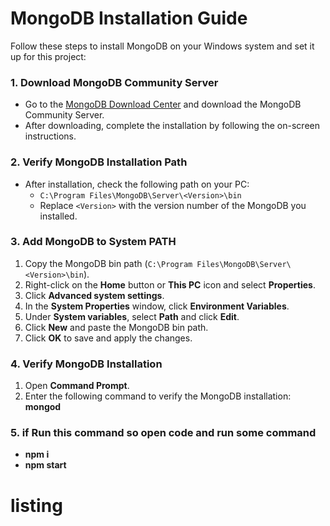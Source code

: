 # MongoDB Installation Guide

Follow these steps to install MongoDB on your Windows system and set it up for this project:

### 1. Download MongoDB Community Server
- Go to the [MongoDB Download Center](https://www.mongodb.com/try/download/community) and download the MongoDB Community Server.
- After downloading, complete the installation by following the on-screen instructions.

### 2. Verify MongoDB Installation Path
- After installation, check the following path on your PC:
  - `C:\Program Files\MongoDB\Server\<Version>\bin`
  - Replace `<Version>` with the version number of the MongoDB you installed.

### 3. Add MongoDB to System PATH
1. Copy the MongoDB bin path (`C:\Program Files\MongoDB\Server\<Version>\bin`).
2. Right-click on the **Home** button or **This PC** icon and select **Properties**.
3. Click **Advanced system settings**.
4. In the **System Properties** window, click **Environment Variables**.
5. Under **System variables**, select **Path** and click **Edit**.
6. Click **New** and paste the MongoDB bin path.
7. Click **OK** to save and apply the changes.

### 4. Verify MongoDB Installation
1. Open **Command Prompt**.
2. Enter the following command to verify the MongoDB installation:
   **mongod**
   
### 5. if Run this command so open code and run some command
   - **npm i**
   - **npm start**
  
# listing
